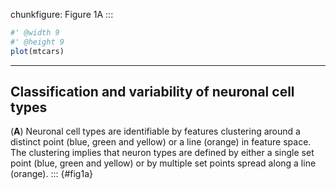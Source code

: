chunkfigure: Figure 1A
:::
```r
#' @width 9
#' @height 9
plot(mtcars)
```
---
## Classification and variability of neuronal cell types

(**A**) Neuronal cell types are identifiable by features clustering around a distinct point (blue, green and yellow) or a line (orange) in feature space. The clustering implies that neuron types are defined by either a single set point (blue, green and yellow) or by multiple set points spread along a line (orange).
:::
{#fig1a}
